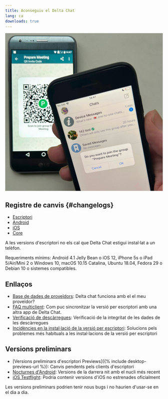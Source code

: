 ```yaml
---
title: Aconseguiu el Delta Chat
lang: ca
downloads: true
---
```


![An iOS user scanning a QR code on someone else's phone.](../assets/blog/2023-11-qr-scan.jpg)

## Registre de canvis {#changelogs}

* [Escriptori](https://github.com/deltachat/deltachat-desktop/blob/master/CHANGELOG.md)
* [Android](https://deltachat.github.io/deltachat-android/CHANGELOG#delta-chat-android-changelog)
* [iOS](https://deltachat.github.io/deltachat-ios/CHANGELOG#delta-chat-ios-changelog)
* [Core](https://github.com/deltachat/deltachat-core-rust/blob/master/CHANGELOG.md)

A les versions d'escriptori no els cal que Delta Chat estigui instal·lat a un telèfon.

Requeriments mínims:
Android 4.1 Jelly Bean
o iOS 12, iPhone 5s o iPad 5/Air/Mini 2
o Windows 10, macOS 10.15 Catalina, Ubuntu 18.04, Fedora 29 o Debian 10
o sistemes compatibles.

## Enllaços

* [Base de dades de proveïdors](https://providers.delta.chat/): Delta chat funciona amb el el meu proveïdor?
* [FAQ multiclient](help#multiclient): Com puc sincronitzar la versió per escriptori amb una altra app de Delta Chat.
* [Verificació de descàrregues](verify-downloads): Verificació de la integritat de les dades de les descàrregues
* [Incidències en la instal·lació de la versió per escriptori](https://github.com/deltachat/deltachat-desktop/blob/master/docs/TROUBLESHOOTING.md): Solucions pels problemes més habituals a les instal·lacions de la versió per escriptori

## Versions preliminars

* [Versions preliminars d'escriptori Previews]({% include desktop-previews-url %}): Canvis pendents pels clients d'escriptori
* [Nocturnes d'Android](https://download.delta.chat/android/nightly/): Versions de la darrera nit amb el nucli més recent
* [iOS Testflight](https://testflight.apple.com/join/uEMc1NxS): Podria contenir versions d'iOS no estrenades oficialment

Les versions preliminars podrien tenir nous bugs i no haurien d'usar-se en el dia a dia.
